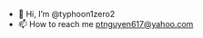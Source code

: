 - 👋 Hi, I’m @typhoon1zero2
- 📫 How to reach me ptnguyen617@yahoo.com

<!---
typhoon1zero2/typhoon1zero2 is a ✨ special ✨ repository because its `README.md` (this file) appears on your GitHub profile.
You can click the Preview link to take a look at your changes.
--->
